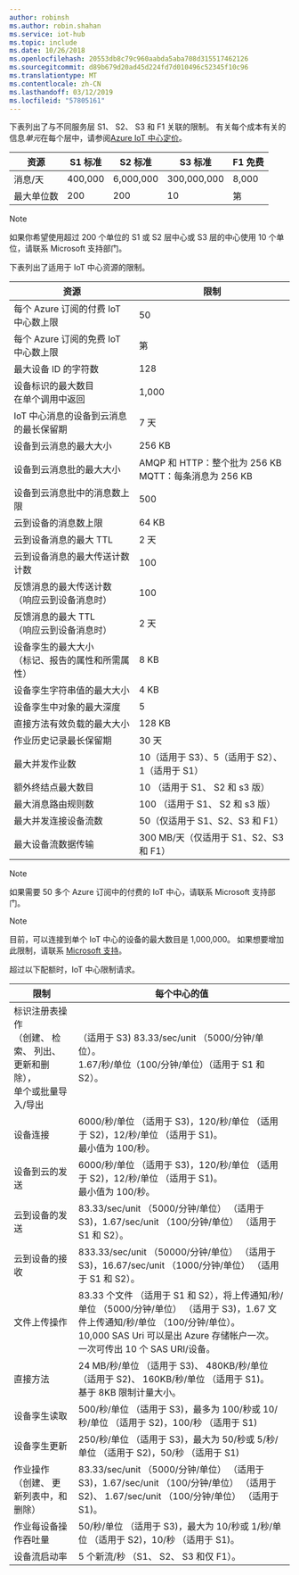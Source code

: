 ```yaml
---
author: robinsh
ms.author: robin.shahan
ms.service: iot-hub
ms.topic: include
ms.date: 10/26/2018
ms.openlocfilehash: 20553db8c79c960aabda5aba708d315517462126
ms.sourcegitcommit: d89b679d20ad45d224fd7d010496c52345f10c96
ms.translationtype: MT
ms.contentlocale: zh-CN
ms.lasthandoff: 03/12/2019
ms.locfileid: "57805161"
---
```

下表列出了与不同服务层 S1、 S2、 S3 和 F1 关联的限制。 有关每个成本有关的信息*单元*在每个层中，请参阅[Azure IoT 中心定价](https://azure.microsoft.com/pricing/details/iot-hub/)。

| 资源 | S1 标准 | S2 标准 | S3 标准 | F1 免费 |
| --- | --- | --- | --- | --- |
| 消息/天 |400,000 |6,000,000 |300,000,000 |8,000 |
| 最大单位数 |200 |200 |10 |第 |

> [!NOTE]
> 如果你希望使用超过 200 个单位的 S1 或 S2 层中心或 S3 层的中心使用 10 个单位，请联系 Microsoft 支持部门。
> 
> 

下表列出了适用于 IoT 中心资源的限制。

| 资源 | 限制 |
| --- | --- |
| 每个 Azure 订阅的付费 IoT 中心数上限 |50 |
| 每个 Azure 订阅的免费 IoT 中心数上限 |第 |
| 最大设备 ID 的字符数 | 128 |
| 设备标识的最大数目<br/> 在单个调用中返回 |1,000 |
| IoT 中心消息的设备到云消息的最长保留期 |7 天 |
| 设备到云消息的最大大小 |256 KB |
| 设备到云消息批的最大大小 |AMQP 和 HTTP：整个批为 256 KB <br/>MQTT：每条消息为 256 KB |
| 设备到云消息批中的消息数上限 |500 |
| 云到设备的消息数上限 |64 KB |
| 云到设备消息的最大 TTL |2 天 |
| 云到设备消息的最大传送计数 <br/> 计数 |100 |
| 反馈消息的最大传送计数 <br/> （响应云到设备消息时） |100 |
| 反馈消息的最大 TTL <br/> （响应云到设备消息时） |2 天 |
| 设备孪生的最大大小 <br/> （标记、报告的属性和所需属性） | 8 KB |
| 设备孪生字符串值的最大大小 | 4 KB |
| 设备孪生中对象的最大深度 | 5 |
| 直接方法有效负载的最大大小 | 128 KB |
| 作业历史记录最长保留期 | 30 天 |
| 最大并发作业数 | 10（适用于 S3）、5（适用于 S2）、1（适用于 S1） |
| 额外终结点最大数目 | 10 （适用于 S1、 S2 和 s3 版） |
| 最大消息路由规则数 | 100 （适用于 S1、 S2 和 s3 版） |
| 最大并发连接设备流数 | 50（仅适用于 S1、S2、S3 和 F1） |
| 最大设备流数据传输 | 300 MB/天（仅适用于 S1、S2、S3 和 F1） |


> [!NOTE]
> 如果需要 50 多个 Azure 订阅中的付费的 IoT 中心，请联系 Microsoft 支持部门。


> [!NOTE]
> 目前，可以连接到单个 IoT 中心的设备的最大数目是 1,000,000。 如果想要增加此限制，请联系 [Microsoft 支持](https://azure.microsoft.com/support/options/)。

超过以下配额时，IoT 中心限制请求。

| 限制 | 每个中心的值 |
| --- | --- |
| 标识注册表操作 <br/> （创建、 检索、 列出、 更新和删除）， <br/> 单个或批量导入/导出 |（适用于 S3) 83.33/sec/unit （5000/分钟/单位）。 <br/> 1.67/秒/单位（100/分钟/单位）（适用于 S1 和 S2）。 |
| 设备连接 |6000/秒/单位 （适用于 S3)，120/秒/单位 （适用于 S2)，12/秒/单位 （适用于 S1)。 <br/>最小值为 100/秒。 |
| 设备到云的发送 |6000/秒/单位 （适用于 S3)，120/秒/单位 （适用于 S2)，12/秒/单位 （适用于 S1)。 <br/>最小值为 100/秒。 |
| 云到设备的发送 | 83.33/sec/unit （5000/分钟/单位） （适用于 S3)，1.67/sec/unit （100/分钟/单位） （适用于 S1 和 S2）。 |
| 云到设备的接收 |833.33/sec/unit （50000/分钟/单位） （适用于 S3)，16.67/sec/unit （1000/分钟/单位） （适用于 S1 和 S2）。 |
| 文件上传操作 |83.33 个文件 （适用于 S1 和 S2），将上传通知/秒/单位 （5000/分钟/单位） （适用于 S3)，1.67 文件上传通知/秒/单位 （100/分钟/单位）。 <br/> 10,000 SAS Uri 可以是出 Azure 存储帐户一次。<br/> 一次可传出 10 个 SAS URI/设备。 |
| 直接方法 | 24 MB/秒/单位 （适用于 S3)、 480KB/秒/单位 （适用于 S2)、 160KB/秒/单位 （适用于 S1)。<br/> 基于 8KB 限制计量大小。 |
| 设备孪生读取 | 500/秒/单位 （适用于 S3)，最多为 100/秒或 10/秒/单位 （适用于 S2)，100/秒 （适用于 S1) |
| 设备孪生更新 | 250/秒/单位 （适用于 S3)，最大为 50/秒或 5/秒/单位 （适用于 S2)，50/秒 （适用于 S1) |
| 作业操作 <br/> （创建、 更新列表中，和删除） | 83.33/sec/unit （5000/分钟/单位） （适用于 S3)，1.67/sec/unit （100/分钟/单位） （适用于 S2)、 1.67/sec/unit （100/分钟/单位） （适用于 S1)。 |
| 作业每设备操作吞吐量 | 50/秒/单位 （适用于 S3)，最大为 10/秒或 1/秒/单位 （适用于 S2)，10/秒 （适用于 S1)。 |
| 设备流启动率 | 5 个新流/秒 （S1、 S2、 S3 和仅 F1）。 |
